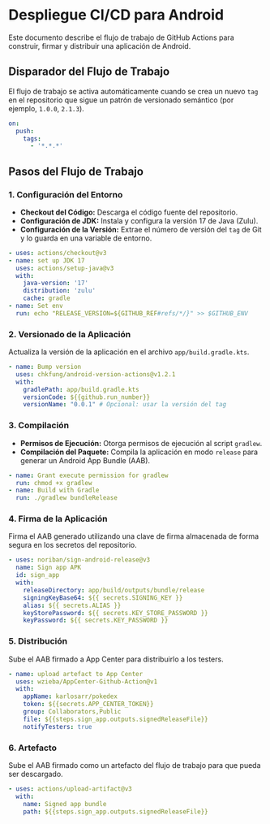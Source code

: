 # Despliegue CI/CD para Android

Este documento describe el flujo de trabajo de GitHub Actions para construir, firmar y distribuir una aplicación de Android.

## Disparador del Flujo de Trabajo

El flujo de trabajo se activa automáticamente cuando se crea un nuevo `tag` en el repositorio que sigue un patrón de versionado semántico (por ejemplo, `1.0.0`, `2.1.3`).

```yaml
on:
  push:
    tags:
      - '*.*.*'
```

## Pasos del Flujo de Trabajo

### 1. Configuración del Entorno

- **Checkout del Código:** Descarga el código fuente del repositorio.
- **Configuración de JDK:** Instala y configura la versión 17 de Java (Zulu).
- **Configuración de la Versión:** Extrae el número de versión del `tag` de Git y lo guarda en una variable de entorno.

```yaml
- uses: actions/checkout@v3
- name: set up JDK 17
  uses: actions/setup-java@v3
  with:
    java-version: '17'
    distribution: 'zulu'
    cache: gradle
- name: Set env
  run: echo "RELEASE_VERSION=${GITHUB_REF#refs/*/}" >> $GITHUB_ENV
```

### 2. Versionado de la Aplicación

Actualiza la versión de la aplicación en el archivo `app/build.gradle.kts`.

```yaml
- name: Bump version
  uses: chkfung/android-version-actions@v1.2.1
  with:
    gradlePath: app/build.gradle.kts
    versionCode: ${{github.run_number}}
    versionName: "0.0.1" # Opcional: usar la versión del tag
```

### 3. Compilación

- **Permisos de Ejecución:** Otorga permisos de ejecución al script `gradlew`.
- **Compilación del Paquete:** Compila la aplicación en modo `release` para generar un Android App Bundle (AAB).

```yaml
- name: Grant execute permission for gradlew
  run: chmod +x gradlew
- name: Build with Gradle
  run: ./gradlew bundleRelease
```

### 4. Firma de la Aplicación

Firma el AAB generado utilizando una clave de firma almacenada de forma segura en los secretos del repositorio.

```yaml
- uses: noriban/sign-android-release@v3
  name: Sign app APK
  id: sign_app
  with:
    releaseDirectory: app/build/outputs/bundle/release
    signingKeyBase64: ${{ secrets.SIGNING_KEY }}
    alias: ${{ secrets.ALIAS }}
    keyStorePassword: ${{ secrets.KEY_STORE_PASSWORD }}
    keyPassword: ${{ secrets.KEY_PASSWORD }}
```

### 5. Distribución

Sube el AAB firmado a App Center para distribuirlo a los testers.

```yaml
- name: upload artefact to App Center
  uses: wzieba/AppCenter-Github-Action@v1
  with:
    appName: karlosarr/pokedex
    token: ${{secrets.APP_CENTER_TOKEN}}
    group: Collaborators,Public
    file: ${{steps.sign_app.outputs.signedReleaseFile}}
    notifyTesters: true
```

### 6. Artefacto

Sube el AAB firmado como un artefacto del flujo de trabajo para que pueda ser descargado.

```yaml
- uses: actions/upload-artifact@v3
  with:
    name: Signed app bundle
    path: ${{steps.sign_app.outputs.signedReleaseFile}}
```
